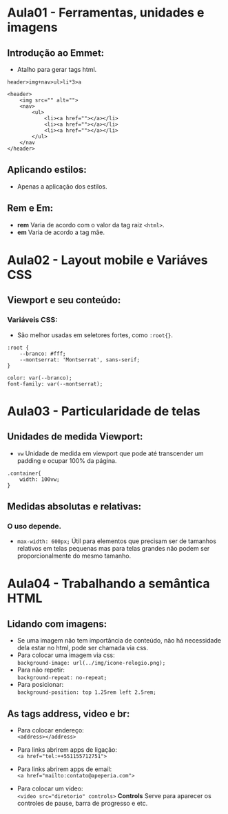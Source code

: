 # Aula01 - Ferramentas, unidades e imagens
## Introdução ao Emmet:
- Atalho para gerar tags html.  
```
header>img+nav>ul>li*3>a
```
```
<header>
	<img src="" alt="">
	<nav>
		<ul>
			<li><a href=""></a></li>
			<li><a href=""></a></li>
			<li><a href=""></a></li>
		</ul>
	</nav
</header>
```
## Aplicando estilos:
- Apenas a aplicação dos estilos.  

## Rem e Em:
- **rem** Varia de acordo com o valor da tag raiz ```<html>```.  
- **em** Varia de acordo a tag mãe.

# Aula02 - Layout mobile e Variáves CSS
## Viewport e seu conteúdo:
### Variáveis CSS:  
- São melhor usadas em seletores fortes, como ```:root{}```.  
```
:root {
	--branco: #fff;
	--montserrat: 'Montserrat', sans-serif;
}

color: var(--branco);
font-family: var(--montserrat);
```

# Aula03 - Particularidade de telas
## Unidades de medida Viewport:
- ```vw``` Unidade de medida em viewport que pode até transcender um padding e ocupar 100% da página.  
```
.container{
	width: 100vw;
}
```
## Medidas absolutas e relativas:
### O uso depende.
- ```max-width: 600px;``` Útil para elementos que precisam ser de tamanhos relativos em telas pequenas  mas para telas grandes não podem ser proporcionalmente do mesmo tamanho.  

# Aula04 - Trabalhando a semântica HTML
## Lidando com imagens:
- Se uma imagem não tem importância de conteúdo, não há necessidade dela estar no html, pode ser chamada via css.  
- Para colocar uma imagem via css:  
```background-image: url(../img/icone-relogio.png);```  
- Para não repetir:  
```background-repeat: no-repeat;```  
- Para posicionar:  
```background-position: top 1.25rem left 2.5rem;```  

## As tags address, video e br:
- Para colocar endereço:  
```<address></address>```  
- Para links abrirem apps de ligação:  
```<a href="tel:++551155712751">```  
- Para links abrirem apps de email:  
```<a href="mailto:contato@apeperia.com">```  

- Para colocar um vídeo:  
```<video src="diretorio" controls>``` **Controls** Serve para aparecer os controles de pause, barra de progresso e etc.  